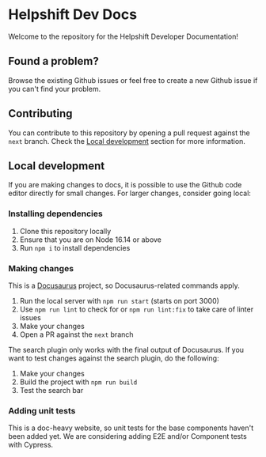 # Helpshift Dev Docs

Welcome to the repository for the Helpshift Developer Documentation!

## Found a problem?

Browse the existing Github issues or feel free to create a new Github issue if you can't find your problem.

## Contributing

You can contribute to this repository by opening a pull request against the `next` branch. Check the [Local development](#local-development) section for more information.

## Local development

If you are making changes to docs, it is possible to use the Github code editor directly for small changes. For larger changes, consider going local:

### Installing dependencies

1. Clone this repository locally
2. Ensure that you are on Node 16.14 or above
3. Run `npm i` to install dependencies

### Making changes

This is a [Docusaurus](https://docusaurus.io) project, so Docusaurus-related commands apply.

1. Run the local server with `npm run start` (starts on port 3000)
2. Use `npm run lint` to check for or `npm run lint:fix` to take care of linter issues
3. Make your changes
4. Open a PR against the `next` branch

The search plugin only works with the final output of Docusaurus. If you want to test changes against the search plugin, do the following:

1. Make your changes
2. Build the project with `npm run build`
3. Test the search bar

### Adding unit tests

This is a doc-heavy website, so unit tests for the base components haven't been added yet. We are considering adding E2E and/or Component tests with Cypress.
